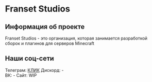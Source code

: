 # Franset Studios

## Информация об проекте
Franset Studios - это организация, которая занимается разработкой сборок и плагинов для серверов Minecraft

## Наши соц-сети
Телеграм: [КЛИК](https://t.me/franset_studios)
Дискорд: -  
ВК: -
Сайт: WIP
